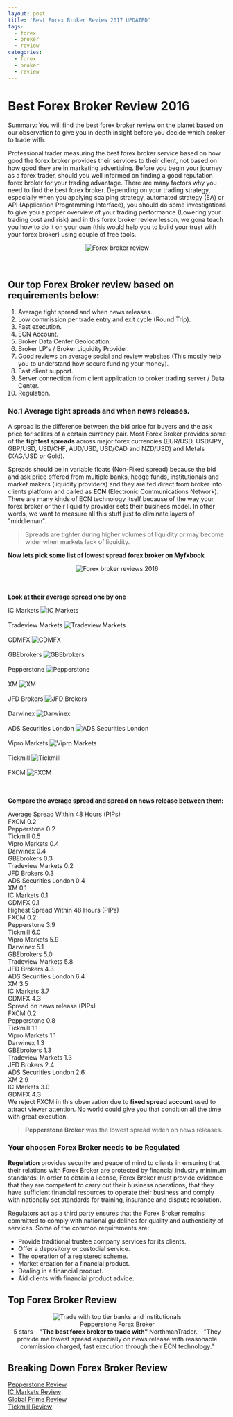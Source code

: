 ```yaml
---
layout: post
title: 'Best Forex Broker Review 2017 UPDATED'
tags:
  - forex
  - broker
  - review
categories:
  - forex
  - broker
  - review
---
```

# Best Forex Broker Review 2016

Summary: You will find the best forex broker review on the planet based on our observation to give you in depth insight before you decide which broker to trade with.

Professional trader measuring the best forex broker service based on how good the forex broker provides their services to their client, not based on how good they are in marketing advertising. Before you begin your journey as a forex trader, should you well informed on finding a good reputation forex broker for your trading advantage. There are many factors why you need to find the best forex broker. Depending on your trading strategy, especially when you applying scalping strategy, automated strategy (EA) or API (Application Programming Interface), you should do some investigations to give you a proper overview of your trading performance (Lowering your trading cost and risk) and in this forex broker review lesson, we gona teach you how to do it on your own (this would help you to build your trust with your forex broker) using couple of free tools.

<div align="center">
<img src="/static/img/general-image/best-forex-broker-review.jpg" alt="Forex broker review" title="Forex broker review"/>
</div><br><br>


## Our top Forex Broker review based on requirements below:

1. Average tight spread and when news releases.
2. Low commission per trade entry and exit cycle (Round Trip).
3. Fast execution.
4. ECN Account.
5. Broker Data Center Geolocation.
6. Broker LP's / Broker Liquidity Provider.
7. Good reviews on average social and review websites (This mostly help you to understand how secure funding your money).
8. Fast client support.
9. Server connection from client application to broker trading server / Data Center.
10. Regulation.

### No.1 Average tight spreads and when news releases.

A spread is the difference between the bid price for buyers and the ask price for sellers of a certain currency pair. Most Forex Broker provides some of the **tightest spreads** across major forex currencies (EUR/USD, USD/JPY, GBP/USD, USD/CHF, AUD/USD, USD/CAD and NZD/USD) and Metals (XAG/USD or Gold).

Spreads should be in variable floats (Non-Fixed spread) because the bid and ask price offered from multiple banks, hedge funds, institutionals and market makers (liquidity providers) and they are fed direct from broker into clients platform and called as **ECN** (Electronic Communications Network). There are many kinds of ECN technology itself because of the way your forex broker or their liquidity provider sets their business model. In other words, we want to measure all this stuff just to eliminate layers of "middleman".

> Spreads are tighter during higher volumes of liquidity or may become wider when markets lack of liquidity.


**Now lets pick some list of lowest spread forex broker on Myfxbook**

<div align="center">
<img src="/static/img/general-image/broker-raw-spread.png" alt="Forex broker reviews 2016" title="Forex broker reviews 2016"/>
</div><br><br>

**Look at their average spread one by one**

<div class="panel panel-primary">
<div class="panel-body">
<span class="label label-primary">IC Markets</span>
<img src="/static/img/general-image/icmarkets-average-spread.PNG" alt="IC Markets" title="IC Markets"/>
</div></div>
<br>

<div class="panel panel-primary">
<div class="panel-body">
<span class="label label-primary">Tradeview Markets</span>
<img src="/static/img/general-image/tradeview-markets-average-spread.PNG" alt="Tradeview Markets" title="Tradeview Markets"/>
</div></div>
<br>

<div class="panel panel-primary">
<div class="panel-body">
<span class="label label-primary">GDMFX</span>
<img src="/static/img/general-image/gdmfx-average-spread.PNG" alt="GDMFX" title="GDMFX"/>
</div></div>
<br>

<div class="panel panel-primary">
<div class="panel-body">
<span class="label label-primary">GBEbrokers</span>
<img src="/static/img/general-image/gbebrokers-average-spread.PNG" alt="GBEbrokers" title="GBEbrokers"/>
</div></div>
<br>

<div class="panel panel-primary">
<div class="panel-body">
<span class="label label-primary">Pepperstone</span>
<img src="/static/img/general-image/pepperstone-average-spread.PNG" alt="Pepperstone" title="Pepperstone"/>
</div></div>
<br>

<div class="panel panel-primary">
<div class="panel-body">
<span class="label label-primary">XM</span>
<img src="/static/img/general-image/xm-average-spread.PNG" alt="XM" title="XM"/>
</div></div>
<br>

<div class="panel panel-primary">
<div class="panel-body">
<span class="label label-primary">JFD Brokers</span>
<img src="/static/img/general-image/jfdbrokers-average-spread.PNG" alt="JFD Brokers" title="JFD Brokers"/>
</div></div>
<br>

<div class="panel panel-primary">
<div class="panel-body">
<span class="label label-primary">Darwinex</span>
<img src="/static/img/general-image/darwinex-average-spread.PNG" alt="Darwinex" title="Darwinex"/>
</div></div>
<br>

<div class="panel panel-primary">
<div class="panel-body">
<span class="label label-primary">ADS Securities London</span>
<img src="/static/img/general-image/ads-securities-average-spread.PNG" alt="ADS Securities London" title="ADS Securities London"/>
</div></div>
<br>

<div class="panel panel-primary">
<div class="panel-body">
<span class="label label-primary">Vipro Markets</span>
<img src="/static/img/general-image/vipro-average-spread.PNG" alt="Vipro Markets" title="Vipro Markets"/>
</div></div>
<br>

<div class="panel panel-primary">
<div class="panel-body">
<span class="label label-primary">Tickmill</span>
<img src="/static/img/general-image/tickmill-average-spread.PNG" alt="Tickmill" title="Tickmill"/>
</div></div>
<br>

<div class="panel panel-primary">
<div class="panel-body">
<span class="label label-primary">FXCM</span>
<img src="/static/img/general-image/fxcm-average-spread.PNG" alt="FXCM" title="FXCM"/>
</div></div>
<br><br>

**Compare the average spread and spread on news release between them:**

<div class="panel panel-primary">
<div class="panel-body">
Average Spread Within 48 Hours (PIPs)</div>

<div class="panel-footer">
FXCM  0.2
<div class="progress">
  <div class="progress-bar progress-bar-striped active" role="progressbar" aria-valuenow="20" aria-valuemin="0" aria-valuemax="100" style="width: 20%">
  </div>
</div>
Pepperstone  0.2
<div class="progress">
  <div class="progress-bar progress-bar-striped active" role="progressbar" aria-valuenow="20" aria-valuemin="0" aria-valuemax="100" style="width: 20%">
  </div>
</div>
Tickmill  0.5
<div class="progress">
  <div class="progress-bar progress-bar-warning active" role="progressbar" aria-valuenow="50" aria-valuemin="0" aria-valuemax="100" style="width: 50%">
  </div>
</div>
Vipro Markets  0.4
<div class="progress">
  <div class="progress-bar progress-bar-warning" role="progressbar" aria-valuenow="40" aria-valuemin="0" aria-valuemax="100" style="width: 40%">
  </div>
</div>
Darwinex  0.4
<div class="progress">
  <div class="progress-bar progress-bar-warning" role="progressbar" aria-valuenow="40" aria-valuemin="0" aria-valuemax="100" style="width: 40%">
  </div>
</div>
GBEbrokers  0.3
<div class="progress">
  <div class="progress-bar progress-bar-info" role="progressbar" aria-valuenow="30" aria-valuemin="0" aria-valuemax="100" style="width: 30%">
  </div>
</div>
Tradeview Markets  0.2
<div class="progress">
  <div class="progress-bar progress-bar-striped active" role="progressbar" aria-valuenow="20" aria-valuemin="0" aria-valuemax="100" style="width: 20%">
  </div>
</div>
JFD Brokers  0.3
<div class="progress">
  <div class="progress-bar progress-bar-info" role="progressbar" aria-valuenow="30" aria-valuemin="0" aria-valuemax="100" style="width: 30%">
  </div>
</div>
ADS Securities London  0.4
<div class="progress">
  <div class="progress-bar progress-bar-warning" role="progressbar" aria-valuenow="40" aria-valuemin="0" aria-valuemax="100" style="width: 40%">
  </div>
</div>
XM  0.1
<div class="progress">
  <div class="progress-bar progress-bar-striped active" role="progressbar" aria-valuenow="10" aria-valuemin="0" aria-valuemax="100" style="width: 10%">
  </div>
</div>
IC Markets  0.1
<div class="progress">
  <div class="progress-bar progress-bar-striped active" role="progressbar" aria-valuenow="10" aria-valuemin="0" aria-valuemax="100" style="width: 10%">
  </div>
</div>
GDMFX  0.1
<div class="progress">
  <div class="progress-bar progress-bar-striped active" role="progressbar" aria-valuenow="10" aria-valuemin="0" aria-valuemax="100" style="width: 10%">
  </div>
</div>
</div></div>

<div class="panel panel-primary">
<div class="panel-body">
Highest Spread Within 48 Hours (PIPs)</div>

<div class="panel-footer">
FXCM  0.2
<div class="progress">
  <div class="progress-bar progress-bar-striped active" role="progressbar" aria-valuenow="2" aria-valuemin="0" aria-valuemax="100" style="width: 2%">
  </div>
</div>
Pepperstone  3.9
<div class="progress">
  <div class="progress-bar progress-bar-striped active" role="progressbar" aria-valuenow="39" aria-valuemin="0" aria-valuemax="100" style="width: 39%">
  </div>
</div>
Tickmill  6.0
<div class="progress">
  <div class="progress-bar progress-bar-warning active" role="progressbar" aria-valuenow="60" aria-valuemin="0" aria-valuemax="100" style="width: 60%">
  </div>
</div>
Vipro Markets  5.9
<div class="progress">
  <div class="progress-bar progress-bar-warning" role="progressbar" aria-valuenow="59" aria-valuemin="0" aria-valuemax="100" style="width: 59%">
  </div>
</div>
Darwinex  5.1
<div class="progress">
  <div class="progress-bar progress-bar-info" role="progressbar" aria-valuenow="51" aria-valuemin="0" aria-valuemax="100" style="width: 51%">
  </div>
</div>
GBEbrokers  5.0
<div class="progress">
  <div class="progress-bar progress-bar-info" role="progressbar" aria-valuenow="50" aria-valuemin="0" aria-valuemax="100" style="width: 50%">
  </div>
</div>
Tradeview Markets  5.8
<div class="progress">
  <div class="progress-bar progress-bar-warning active" role="progressbar" aria-valuenow="58" aria-valuemin="0" aria-valuemax="100" style="width: 58%">
  </div>
</div>
JFD Brokers  4.3
<div class="progress">
  <div class="progress-bar progress-bar-info" role="progressbar" aria-valuenow="43" aria-valuemin="0" aria-valuemax="100" style="width: 43%">
  </div>
</div>
ADS Securities London  6.4
<div class="progress">
  <div class="progress-bar progress-bar-warning" role="progressbar" aria-valuenow="64" aria-valuemin="0" aria-valuemax="100" style="width: 64%">
  </div>
</div>
XM  3.5
<div class="progress">
  <div class="progress-bar progress-bar-striped active" role="progressbar" aria-valuenow="35" aria-valuemin="0" aria-valuemax="100" style="width: 35%">
  </div>
</div>
IC Markets  3.7
<div class="progress">
  <div class="progress-bar progress-bar-striped active" role="progressbar" aria-valuenow="37" aria-valuemin="0" aria-valuemax="100" style="width: 37%">
  </div>
</div>
GDMFX  4.3
<div class="progress">
  <div class="progress-bar progress-bar-info active" role="progressbar" aria-valuenow="43" aria-valuemin="0" aria-valuemax="100" style="width: 43%">
  </div>
</div>
</div></div>

<div class="panel panel-primary">
<div class="panel-body">
Spread on news release (PIPs)</div>

<div class="panel-footer">
FXCM  0.2
<div class="progress">
  <div class="progress-bar progress-bar-danger active" role="progressbar" aria-valuenow="2" aria-valuemin="0" aria-valuemax="100" style="width: 2%">
  </div>
</div>
Pepperstone  0.8
<div class="progress">
  <div class="progress-bar progress-bar-striped active" role="progressbar" aria-valuenow="8" aria-valuemin="0" aria-valuemax="100" style="width: 8%">
  </div>
</div>
Tickmill  1.1
<div class="progress">
  <div class="progress-bar progress-bar-info active" role="progressbar" aria-valuenow="11" aria-valuemin="0" aria-valuemax="100" style="width: 11%">
  </div>
</div>
Vipro Markets  1.1
<div class="progress">
  <div class="progress-bar progress-bar-info" role="progressbar" aria-valuenow="11" aria-valuemin="0" aria-valuemax="100" style="width: 11%">
  </div>
</div>
Darwinex  1.3
<div class="progress">
  <div class="progress-bar progress-bar-info" role="progressbar" aria-valuenow="13" aria-valuemin="0" aria-valuemax="100" style="width: 13%">
  </div>
</div>
GBEbrokers  1.3
<div class="progress">
  <div class="progress-bar progress-bar-info" role="progressbar" aria-valuenow="13" aria-valuemin="0" aria-valuemax="100" style="width: 13%">
  </div>
</div>
Tradeview Markets  1.3
<div class="progress">
  <div class="progress-bar progress-bar-info active" role="progressbar" aria-valuenow="13" aria-valuemin="0" aria-valuemax="100" style="width: 13%">
  </div>
</div>
JFD Brokers  2.4
<div class="progress">
  <div class="progress-bar progress-bar-info" role="progressbar" aria-valuenow="24" aria-valuemin="0" aria-valuemax="100" style="width: 24%">
  </div>
</div>
ADS Securities London  2.6
<div class="progress">
  <div class="progress-bar progress-bar-info" role="progressbar" aria-valuenow="26" aria-valuemin="0" aria-valuemax="100" style="width: 26%">
  </div>
</div>
XM  2.9
<div class="progress">
  <div class="progress-bar progress-bar-info active" role="progressbar" aria-valuenow="29" aria-valuemin="0" aria-valuemax="100" style="width: 29%">
  </div>
</div>
IC Markets  3.0
<div class="progress">
  <div class="progress-bar progress-bar-info active" role="progressbar" aria-valuenow="30" aria-valuemin="0" aria-valuemax="100" style="width: 30%">
  </div>
</div>
GDMFX  4.3
<div class="progress">
  <div class="progress-bar progress-bar-warning active" role="progressbar" aria-valuenow="43" aria-valuemin="0" aria-valuemax="100" style="width: 43%">
  </div>
</div>
</div></div>

<div class="alert alert-danger" role="alert">We reject FXCM in this observation due to <b>fixed spread account</b> used to attract viewer attention. No world could give you that condition all the time with great execution.</div>


> **Pepperstone Broker** was the lowest spread widen on news releases.

### Your choosen Forex Broker needs to be Regulated

**Regulation** provides security and peace of mind to clients in ensuring that their relations with Forex Broker are protected by financial industry minimum standards. In order to obtain a license, Forex Broker must provide evidence that they are competent to carry out their business operations, that they have sufficient financial resources to operate their business and comply with nationally set standards for training, insurance and dispute resolution.

Regulators act as a third party ensures that the Forex Broker remains committed to comply with national guidelines for quality and authenticity of services. Some of the common requirements are:

- Provide traditional trustee company services for its clients.
- Offer a depository or custodial service.
- The operation of a registered scheme.
- Market creation for a financial product.
- Dealing in a financial product.
- Aid clients with financial product advice.

## Top Forex Broker Review

<div align="center">
<div itemscope itemtype="http://schema.org/Review">
  <div itemprop="itemReviewed" itemscope itemtype="https://schema.org/FinancialProduct">
    <img itemprop="image" src="/static/img/broker-logo/pepperstone.jpg" alt="Trade with top tier banks and institutionals"/>
    <br><span itemprop="name">Pepperstone Forex Broker</span>
  </div>
  <span itemprop="reviewRating" itemscope itemtype="http://schema.org/Rating">
    <span itemprop="ratingValue">5</span>
  </span> stars -
  <b>"<span itemprop="name">The best forex broker to trade with</span>" </b>
  <span itemprop="author" itemscope itemtype="http://schema.org/Person">
    <span itemprop="name">NorthmanTrader.</span>
  </span>
  <span itemprop="reviewBody">- "They provide me lowest spread especially on news release with reasonable commission charged, fast execution through their ECN technology."</span>
  <div itemprop="publisher" itemscope itemtype="http://schema.org/Organization">
    <meta itemprop="name" content="www.GravTrade.com">
  </div>
</div>
</div>






## Breaking Down Forex Broker Review

<a href="http://www.gravtrade.com/pepperstone/forex/broker/review/2016/10/03/pepperstone-review.html">Pepperstone Review</a>
<br>
<a href="http://www.gravtrade.com/icmarkets/forex/broker/review/2016/10/05/ic-markets-review.html">IC Markets Review</a>
<br>
<a href="http://www.gravtrade.com/globalprime/forex/broker/review/2016/01/01/globalprime-review.html">Global Prime Review</a>
<br>
<a href="http://www.gravtrade.com/tickmill/forex/broker/review/2016/01/01/tickmill-review.html">Tickmill Review</a>
<br>

